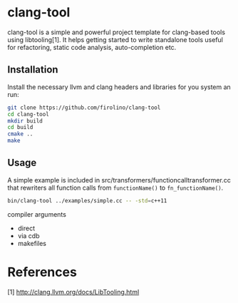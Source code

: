 # clang-tool
clang-tool is a simple and powerful project template for clang-based tools using libtooling[1]. It helps getting started to write standalone tools useful for refactoring, static code analysis, auto-completion etc.

## Installation
Install the necessary llvm and clang headers and libraries for you system an run:

```bash
git clone https://github.com/firolino/clang-tool
cd clang-tool
mkdir build
cd build
cmake ..
make
```

## Usage
A simple example is included in src/transformers/functioncalltransformer.cc that rewriters all function calls from ```functionName()``` to ```fn_functionName()```.

```bash
bin/clang-tool ../examples/simple.cc -- -std=c++11
```


compiler arguments
- direct
- via cdb
- makefiles

# References
[1] http://clang.llvm.org/docs/LibTooling.html


